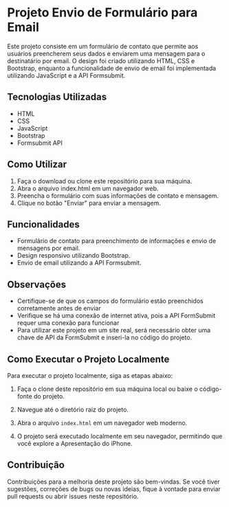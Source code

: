 # Projeto Envio de Formulário para Email

Este projeto consiste em um formulário de contato que permite aos usuários preencherem seus dados e enviarem uma mensagem para o destinatário por email. O design foi criado utilizando HTML, CSS e Bootstrap, enquanto a funcionalidade de envio de email foi implementada utilizando JavaScript e a API Formsubmit.

## Tecnologias Utilizadas

- HTML
- CSS
- JavaScript
- Bootstrap
- Formsubmit API

## Como Utilizar

1. Faça o download ou clone este repositório para sua máquina.
2. Abra o arquivo index.html em um navegador web.
3. Preencha o formulário com suas informações de contato e mensagem.
4. Clique no botão "Enviar" para enviar a mensagem.

## Funcionalidades

- Formulário de contato para preenchimento de informações e envio de mensagens por email.
- Design responsivo utilizando Bootstrap.
- Envio de email utilizando a API Formsubmit.

## Observações
- Certifique-se de que os campos do formulário estão preenchidos corretamente antes de enviar
- Verifique se há uma conexão de internet ativa, pois a API FormSubmit requer uma conexão para funcionar
- Para utilizar este projeto em um site real, será necessário obter uma chave de API da FormSubmit e inseri-la no código do projeto.

## Como Executar o Projeto Localmente

Para executar o projeto localmente, siga as etapas abaixo:

1. Faça o clone deste repositório em sua máquina local ou baixe o código-fonte do projeto.

2. Navegue até o diretório raiz do projeto.

3. Abra o arquivo `index.html` em um navegador web moderno.

4. O projeto será executado localmente em seu navegador, permitindo que você explore a Apresentação do iPhone.

## Contribuição

Contribuições para a melhoria deste projeto são bem-vindas. Se você tiver sugestões, correções de bugs ou novas ideias, fique à vontade para enviar pull requests ou abrir issues neste repositório.

